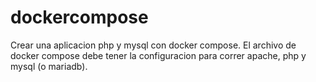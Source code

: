 # dockercompose
Crear una aplicacion php y mysql con docker compose. El archivo de docker compose debe tener la configuracion para correr apache, php y mysql (o mariadb).
